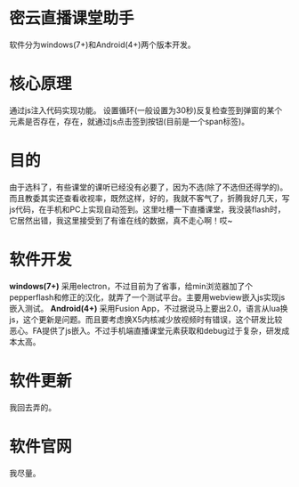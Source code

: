 # 密云直播课堂助手
软件分为windows(7+)和Android(4+)两个版本开发。

# 核心原理
通过js注入代码实现功能。
设置循环(一般设置为30秒)反复检查签到弹窗的某个元素是否存在，存在，就通过js点击签到按钮(目前是一个span标签)。

# 目的
由于选科了，有些课堂的课听已经没有必要了，因为不选(除了不选但还得学的)。而且教委其实还查看收视率，既然这样，好的，我就不客气了，折腾我好几天，写js代码，在手机和PC上实现自动签到。这里吐槽一下直播课堂，我没装flash时，它居然出错，我这里接受到了有谁在线的数据，真不走心啊！哎~

# 软件开发
**windows(7+)** 采用electron，不过目前为了省事，给min浏览器加了个pepperflash和修正的汉化，就弄了一个测试平台。主要用webview嵌入js实现js嵌入测试。
**Android(4+)** 采用Fusion App，不过据说马上要出2.0，语言从lua换js，这个更新是问题。而且要考虑换X5内核减少放视频时有错误，这个研发比较恶心。FA提供了js嵌入。不过手机端直播课堂元素获取和debug过于复杂，研发成本太高。

# 软件更新
我回去弄的。

# 软件官网
我尽量。
